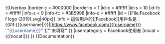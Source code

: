 {{Userbox
  |border-c = #000000
  |border-s = 1
  |id-c     = #ffffff
  |id-s     = 10
  |id-fc    = #ffffff
  |info-s   = 9
  |info-fc  = #3B5998
  |info-c   = #ffffff
  |id       = [[File:Facebook f logo (2019).svg|40px]]
  |info     = 這個用戶的[[Facebook]]用戶名是：<br>{{#if:{{{username|}}}|[https://www.facebook.com/{{{username}}} <span style="color:#3B5998;">'''{{{username}}}'''</span>]|'''未填寫'''}}
  |usercategory = Facebook使用者
  |nocat    = {{{nocat|}}}
}}<noinclude>
{{Documentation}}
</noinclude>